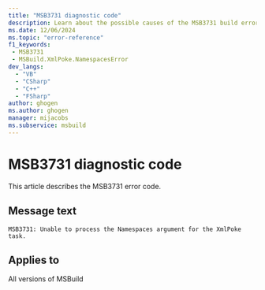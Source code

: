 ```yaml
---
title: "MSB3731 diagnostic code"
description: Learn about the possible causes of the MSB3731 build error, and get troubleshooting tips.
ms.date: 12/06/2024
ms.topic: "error-reference"
f1_keywords:
 - MSB3731
 - MSBuild.XmlPoke.NamespacesError
dev_langs:
  - "VB"
  - "CSharp"
  - "C++"
  - "FSharp"
author: ghogen
ms.author: ghogen
manager: mijacobs
ms.subservice: msbuild
---
```


# MSB3731 diagnostic code

<!-- :::ErrorDefinitionDescription::: -->
<!-- :::editable-content name="introDescription"::: -->
This article describes the MSB3731 error code.
<!-- :::editable-content-end::: -->

## Message text

`MSB3731: Unable to process the Namespaces argument for the XmlPoke task.`

<!-- :::editable-content name="postOutputDescription"::: -->
<!--
{StrBegin="MSB3731: "}
-->
<!-- :::editable-content-end::: -->
<!-- :::ErrorDefinitionDescription-end::: -->

## Applies to

All versions of MSBuild
